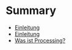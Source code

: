 # Summary

* [Einleitung](vorbereitung/0-einleitung.md)
* [Einleitung](vorbereitung/0-einleitung.md)
* [Was ist Processing?](vorbereitung/0-was-ist-processing.md)

